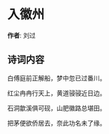 # 入徽州

**作者**: 刘过

## 诗词内容

白傅庭前正解船，梦中忽已过番川。

红尘冉冉行天上，黄道骎骎近日边。

石洞歙溪俱可砚，山肥徽路总堪田。

把茅便欲侨居去，奈此功名未了缘。

